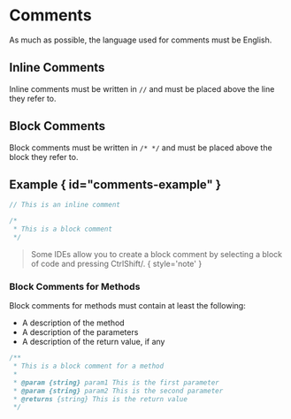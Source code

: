 # Comments

As much as possible, the language used for comments must be English.

## Inline Comments

Inline comments must be written in `//` and must be placed above the line they
refer to.

## Block Comments

Block comments must be written in `/* */` and must be placed above the block
they refer to.

## Example { id="comments-example" }

```javascript
// This is an inline comment

/*
 * This is a block comment
 */
```

> Some IDEs allow you to create a block comment by selecting a block of code and
> pressing <shortcut>Ctrl</shortcut><shortcut>Shift</shortcut><shortcut>/</shortcut>.
{ style='note' }

### Block Comments for Methods

Block comments for methods must contain at least the following:

* A description of the method
* A description of the parameters
* A description of the return value, if any

```javascript
/**
 * This is a block comment for a method
 *
 * @param {string} param1 This is the first parameter
 * @param {string} param2 This is the second parameter
 * @returns {string} This is the return value
 */
```

<seealso>
    <category ref="uh">
        <a href="Admin.md" />
        <a href="Authenticating-Logging-In.md" />
        <a href="Loans.md" />
        <a href="Deposits.md" />
        <a href="Profiles.md" />
    </category>
    <category ref="ds">
        <a href="Naming.md" />
        <a href="Code-Style.md" />
        <a href="Git-Commit-Messages.md" />
    </category>
</seealso>
